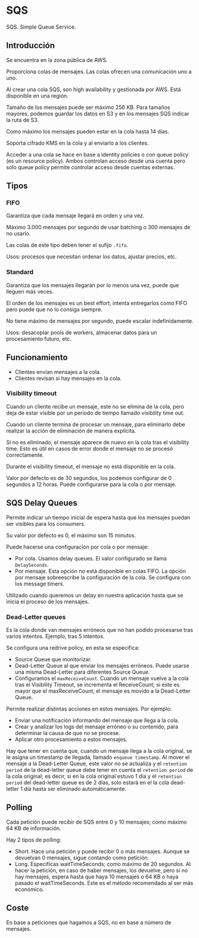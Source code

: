 # SQS

SQS. Simple Queue Service.

## Introducción

Se encuentra en la zona pública de AWS.

Proporciona colas de mensajes. Las colas ofrecen una comunicación uno a uno.

Al crear una cola SQS, son high availability y gestionada por AWS. Está disponible en una región.

Tamaño de los mensajes puede ser máximo 256 KB. Para tamaños mayores, podemos guardar los datos en S3 y en los mensajes SQS indicar la ruta de S3.

Como máximo los mensajes pueden estar en la cola hasta 14 días.

Soporta cifrado KMS en la cola y al enviarlo a los clientes.

Acceder a una cola se hace en base a identity policies o con queue policy (es un resource policy). Ambos controlan acceso desde una cuenta pero solo queue policy permite controlar acceso desde cuentas externas.

## Tipos

### FIFO

Garantiza que cada mensaje llegará en orden y una vez.

Máximo 3.000 mensajes por segundo de usar batching o 300 mensajes de no usarlo.

Las colas de este tipo deben tener el sufijo `.fifo`.

Usos: procesos que necesitan ordenar los datos, ajustar precios, etc.

### Standard

Garantiza que los mensajes llegarán por lo menos una vez, puede que lleguen más veces.

El orden de los mensajes es un best effort; intenta entregarlos como FIFO pero puede que no lo consiga siempre.

No tiene máximo de mensajes por segundo, puede escalar indefinidamente.

Usos: desacoplar pools de workers, almacenar datos para un procesamiento futuro, etc.

## Funcionamiento

- Clientes envían mensajes a la cola.
- Clientes revisan si hay mensajes en la cola.

### Visibility timeout

Cuando un cliente recibe un mensaje, este no se elimina de la cola, pero deja de estar visible por un periodo de tiempo llamado visibility time out.

Cuando un cliente termina de procesar un mensaje, para eliminarlo debe realizar la acción de eliminación de manera explícita.

Si no es eliminado, el mensaje aparece de nuevo en la cola tras el visibility time. Esto es útil en casos de error donde el mensaje no se procesó correctamente.

Durante el visibility timeout, el mensaje no está disponible en la cola.

Valor por defecto es de 30 segundos, los podemos configurar de 0 segundos a 12 horas. Puede configurarse para la cola o por mensaje.

## SQS Delay Queues

Permite indicar un tiempo inicial de espera hasta que los mensajes puedan ser visibles para los consumers.

Su valor por defecto es 0, el máximo son 15 minutos.

Puede hacerse una configuración por cola o por mensaje:

- Por cola. Usamos delay queues. El valor configurado se llama `DelaySeconds`.
- Por mensaje. Esta opción no está disponible en colas FIFO. La opción por mensaje sobreescribe la configuración de la cola. Se configura con los message timers.

Utilizado cuando queremos un delay en nuestra aplicación hasta que se inicia el proceso de los mensajes.

### Dead-Letter queues

Es la cola donde van mensajes erróneos que no han podido procesarse tras varios intentos. Ejemplo, tras 5 intentos.

Se configura una redrive policy, en esta se especifica:

- Source Queue que monitorizar.
- Dead-Letter Queue al que enviar los mensajes erróneos. Puede usarse una misma Dead-Letter para diferentes Source Queue.
- Configuramos el `maxReceiveCount`. Cuando un mensaje vuelve a la cola tras el Visibility Timeout, se incrementa el ReceiveCount; si este es mayor que el maxReceiveCount, el mensaje es movido a la Dead-Letter Queue.

Permite realizar distintas acciones en estos mensajes. Por ejemplo:

- Enviar una notificación informando del mensaje que llega a la cola.
- Crear y analizar los logs del mensaje erróneo o su contenido, para determinar la causa de que no se procese.
- Aplicar otro procesamiento a estos mensajes.

Hay que tener en cuenta que, cuando un mensaje llega a la cola original, se le asigna un timestamp de llegada, llamado `enqueue timestamp`. Al mover el mensaje a la Dead-Letter Queue, este valor no se actualiza y el `retention period` de la dead-letter queue debe tener en cuenta el `retention period` de la cola original; es decir, si en la cola original estuvo 1 día y el `retention period` del dead-letter queue es de 2 días, solo estará en el la cola dead-letter 1 día hasta ser eliminado automáticamente.

## Polling

Cada petición puede recibir de SQS entre 0 y 10 mensajes; como máximo 64 KB de información.

Hay 2 tipos de polling:

- Short. Hace una petición y puede recibir 0 o más mensajes. Aunque se devuelvan 0 mensajes, sigue contando como petición.
- Long. Especificas waitTimeSeconds; como máximo de 20 segundos. Al hacer la petición, en caso de haber mensajes, los devuelve, pero si no hay mensajes, espera hasta que haya 10 mensajes o 64 KB o haya pasado el waitTimeSeconds. Este es el método recomendado al ser más económico.

## Coste

En base a peticiones que hagamos a SQS, no en base a número de mensajes.
